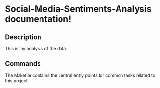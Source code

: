 # Social-Media-Sentiments-Analysis documentation!

## Description

This is my analysis of the data.

## Commands

The Makefile contains the central entry points for common tasks related to this project.

